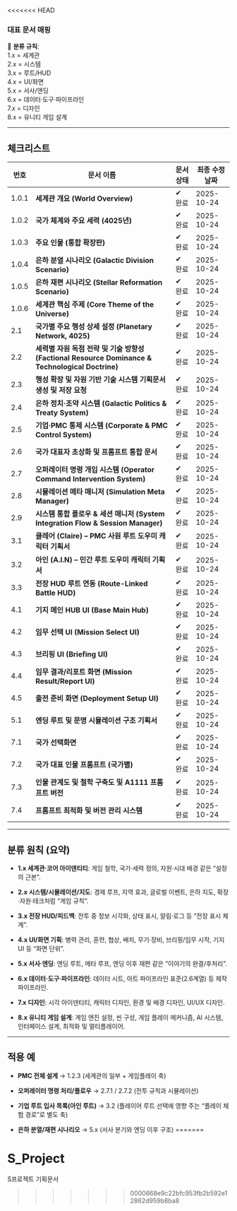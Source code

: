 <<<<<<< HEAD
### 대표 문서 매핑

📘 **분류 규칙**:  
1.x = 세계관  
2.x = 시스템  
3.x = 루트/HUD  
4.x = UI/화면  
5.x = 서사/엔딩  
6.x = 데이터·도구·파이프라인  
7.x = 디자인  
8.x = 유니티 게임 설계

---

## 체크리스트

|번호|문서 이름|문서 상태|최종 수정 날짜|
|---|---|---|---|
|1.0.1|**세계관 개요 (World Overview)**|✔ 완료|2025-10-24|
|1.0.2|**국가 체계와 주요 세력 (4025년)**|✔ 완료|2025-10-24|
|1.0.3|**주요 인물 (통합 확장판)**|✔ 완료|2025-10-24|
|1.0.4|**은하 분열 시나리오 (Galactic Division Scenario)**|✔ 완료|2025-10-24|
|1.0.5|**은하 재편 시나리오 (Stellar Reformation Scenario)**|✔ 완료|2025-10-24|
|1.0.6|**세계관 핵심 주제 (Core Theme of the Universe)**|✔ 완료|2025-10-24|
|2.1|**국가별 주요 행성 상세 설정 (Planetary Network, 4025)**|✔ 완료|2025-10-24|
|2.2|**세력별 자원 독점 전략 및 기술 방향성 (Factional Resource Dominance & Technological Doctrine)**|✔ 완료|2025-10-24|
|2.3|**행성 확장 및 자원 기반 기술 시스템 기획문서 생성 및 저장 요청**|✔ 완료|2025-10-24|
|2.4|**은하 정치·조약 시스템 (Galactic Politics & Treaty System)**|✔ 완료|2025-10-24|
|2.5|**기업·PMC 통제 시스템 (Corporate & PMC Control System)**|✔ 완료|2025-10-24|
|2.6|**국가 대표자 초상화 및 프롬프트 통합 문서**|✔ 완료|2025-10-24|
|2.7|**오퍼레이터 명령 개입 시스템 (Operator Command Intervention System)**|✔ 완료|2025-10-24|
|2.8|**시뮬레이션 메타 매니저 (Simulation Meta Manager)**|✔ 완료|2025-10-24|
|2.9|**시스템 통합 플로우 & 세션 매니저 (System Integration Flow & Session Manager)**|✔ 완료|2025-10-24|
|3.1|**클레어 (Claire) – PMC 사원 루트 도우미 캐릭터 기획서**|✔ 완료|2025-10-24|
|3.2|**아인 (A.I.N) – 민간 루트 도우미 캐릭터 기획서**|✔ 완료|2025-10-24|
|3.3|**전장 HUD 루트 연동 (Route-Linked Battle HUD)**|✔ 완료|2025-10-24|
|4.1|**기지 메인 HUB UI (Base Main Hub)**|✔ 완료|2025-10-24|
|4.2|**임무 선택 UI (Mission Select UI)**|✔ 완료|2025-10-24|
|4.3|**브리핑 UI (Briefing UI)**|✔ 완료|2025-10-24|
|4.4|**임무 결과/리포트 화면 (Mission Result/Report UI)**|✔ 완료|2025-10-24|
|4.5|**출전 준비 화면 (Deployment Setup UI)**|✔ 완료|2025-10-24|
|5.1|**엔딩 루트 및 문명 시뮬레이션 구조 기획서**|✔ 완료|2025-10-24|
|7.1|**국가 선택화면**|✔ 완료|2025-10-24|
|7.2|**국가 대표 인물 프롬프트 (국가별)**|✔ 완료|2025-10-24|
|7.3|**인물 관계도 및 철학 구축도 및 A1111 프롬프트 버전**|✔ 완료|2025-10-24|
|7.4|**프롬프트 최적화 및 버전 관리 시스템**|✔ 완료|2025-10-24|

---

## 분류 원칙 (요약)

- **1.x 세계관·코어 아이덴티티**: 게임 철학, 국가·세력 정의, 자원·시대 배경 같은 “설정의 근본”.
    
- **2.x 시스템/시뮬레이션/지도**: 경제 루프, 지역 효과, 글로벌 이벤트, 은하 지도, 확장·자원·테크처럼 “게임 규칙”.
    
- **3.x 전장 HUD/피드백**: 전투 중 정보 시각화, 상태 표시, 알림·로그 등 “전장 표시 체계”.
    
- **4.x UI/화면 기획**: 병력 관리, 훈련, 협상, 배치, 무기·장비, 브리핑/임무 시작, 기지 UI 등 “화면 단위”.
    
- **5.x 서사·엔딩**: 엔딩 루트, 메타 루프, 엔딩 이후 재편 같은 “이야기의 완결/후처리”.
    
- **6.x 데이터·도구·파이프라인**: 데이터 시트, 아트 파이프라인 표준(2.6계열) 등 제작 파이프라인.
    
- **7.x 디자인**: 시각 아이덴티티, 캐릭터 디자인, 환경 및 배경 디자인, UI/UX 디자인.
    
- **8.x 유니티 게임 설계**: 게임 엔진 설정, 씬 구성, 게임 플레이 메커니즘, AI 시스템, 인터페이스 설계, 최적화 및 멀티플레이어.
    

---

## 적용 예

- **PMC 전체 설계** → 1.2.3 (세계관의 일부 + 게임플레이 축)
    
- **오퍼레이터 명령 처리/플로우** → 2.7.1 / 2.7.2 (전투 규칙과 시뮬레이션)
    
- **기업 루트 입사 목록(아인 루트)** → 3.2 (플레이어 루트 선택에 영향 주는 “플레이 체험 경로”로 별도 축)
    
- **은하 분열/재편 시나리오** → 5.x (서사 분기와 엔딩 이후 구조)
=======
# S_Project
S프로젝트 기획문서
>>>>>>> 0000668e9c22bfc953fb2b592e12862d959b8ba8

